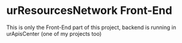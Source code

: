 # urResourcesNetwork Front-End

This is only the Front-End part of this project, backend is running in urApisCenter (one of my projects too)
